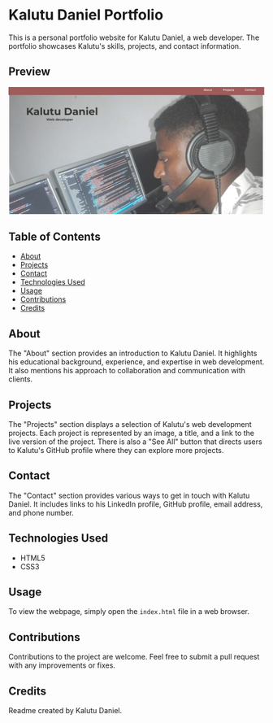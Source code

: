 # Kalutu Daniel Portfolio
This is a personal portfolio website for Kalutu Daniel, a web developer. The portfolio showcases Kalutu's skills, projects, and contact information.

## Preview 
![Kalutu Daniel Website Preview](img/kalutu-daniel.PNG)

## Table of Contents
- [About](#about)
- [Projects](#projects)
- [Contact](#contact)
- [Technologies Used](#technologies-used)
- [Usage](#usage)
- [Contributions](#contributions)
- [Credits](#credits)

## About
The "About" section provides an introduction to Kalutu Daniel. It highlights his educational background, experience, and expertise in web development. It also mentions his approach to collaboration and communication with clients.

## Projects
The "Projects" section displays a selection of Kalutu's web development projects. Each project is represented by an image, a title, and a link to the live version of the project. There is also a "See All" button that directs users to Kalutu's GitHub profile where they can explore more projects.

## Contact
The "Contact" section provides various ways to get in touch with Kalutu Daniel. It includes links to his LinkedIn profile, GitHub profile, email address, and phone number.

## Technologies Used
- HTML5
- CSS3

## Usage
To view the webpage, simply open the `index.html` file in a web browser.

## Contributions
Contributions to the project are welcome. Feel free to submit a pull request with any improvements or fixes.

## Credits
Readme created by Kalutu Daniel.


